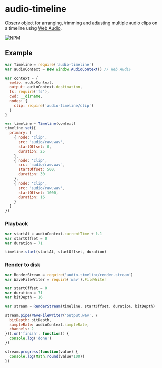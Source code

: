 audio-timeline
===

[Observ](https://github.com/raynos/observ-struct) object for arranging, trimming and adjusting multiple audio clips on a timeline using [Web Audio](https://developer.mozilla.org/en-US/docs/Web/API/Web_Audio_API).

[![NPM](https://nodei.co/npm/audio-timeline.png)](https://nodei.co/npm/audio-timeline/)

## Example

```js
var Timeline = require('audio-timeline')
var audioContext = new window.AudioContext() // Web Audio

var context = {
  audio: audioContext,
  output: audioContext.destination,
  fs: require('fs'),
  cwd: __dirname,
  nodes: {
    clip: require('audio-timeline/clip')
  }
}

var timeline = Timeline(context)
timeline.set({
  primary: [
    { node: 'clip',
      src: 'audio/raw.wav',
      startOffset: 0,
      duration: 25
    },
    { node: 'clip',
      src: 'audio/raw.wav',
      startOffset: 500,
      duration: 30
    },
    { node: 'clip',
      src: 'audio/raw.wav',
      startOffset: 1000,
      duration: 16
    }
  ]
})
```
### Playback

```js
var startAt = audioContext.currentTime + 0.1
var startOffset = 0
var duration = 71

timeline.start(startAt, startOffset, duration)
```

### Render to disk

```js
var RenderStream = require('audio-timeline/render-stream')
var WaveFileWriter = require('wav').FileWriter

var startOffset = 0
var duration = 71
var bitDepth = 16

var stream = RenderStream(timeline, startOffset, duration, bitDepth)

stream.pipe(WaveFileWriter('output.wav', {
  bitDepth: bitDepth,
  sampleRate: audioContext.sampleRate,
  channels: 2
})).on('finish', function() {
  console.log('done')
})

stream.progress(function(value) {
  console.log(Math.round(value*100))
})
```
